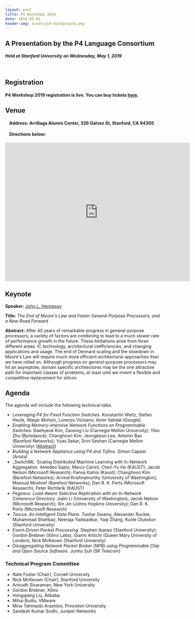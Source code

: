 ```yaml
---
layout: post
title: P4 Workshop 2019
date: 2019-05-01
header-img: assets/p4-background.png
---
```


## A Presentation by the P4 Language Consortium  
#### *Held at Stanford University on Wednesday, May 1, 2019* 
&nbsp;

## Registration 
#### P4 Workshop 2019 registration is live. You can **buy tickets [here](https://www.eventbrite.com/e/p4-workshop-2019-tickets-55314832152).**

## Venue
#### &nbsp;&nbsp;&nbsp;&nbsp;Address: Arrillaga Alumni Center, 326 Galvez St, Stanford, CA 94305
#### &nbsp;&nbsp;&nbsp;&nbsp;Directions below:
    
<iframe src="https://www.google.com/maps/embed?pb=!1m18!1m12!1m3!1d3168.2722083658236!2d-122.16701278469225!3d37.43067377982362!2m3!1f0!2f0!3f0!3m2!1i1024!2i768!4f13.1!3m3!1m2!1s0x808fbb28416493a7%3A0x778a60994d7a5e4c!2sFrances+C.+Arrillaga+Alumni+Center!5e0!3m2!1sen!2sus!4v1526996941379" width="600" height="450" frameborder="0" style="border:0" allowfullscreen></iframe>  

## Keynote

**Speaker:** [John L. Hennessy](https://hennessy.stanford.edu/)

**Title:** _The End of Moore's Law and Faster General Purpose Processors, and a New Road Forward_

**Abstract:** After 40 years of remarkable progress in general-purpose processors, a variety of factors are combining to lead to a much slower rate of performance growth in the future. These limitations arise from three different areas: IC technology, architectural inefficiencies, and changing applications and usage. The end of Dennard scaling and the slowdown in Moore's Law will require much more efficient architectural approaches than we have relied on. Although progress on general-purpose processors may hit an asymptote,  domain specific architectures may be the one attractive path for important classes of problems, at least until we invent a flexible and competitive replacement for silicon.
    
## Agenda

The agenda will include the following technical talks.

* _Leveraging P4 for Fixed Function Switches._ Konstantin Weitz, Stefan Heule, Waqar Mohsin, Lorenzo Vicisano, Amin Vahdat (Google). 
* _Enabling Memory-intensive Network Functions on Programmable Switches._ Daehyeok Kim, Zaoxing Liu (Carnegie Mellon University); Yibo Zhu (Bytedance); Changhoon Kim, Jeongkeun Lee, Antonin Bas (Barefoot Networks); Vyas Sekar, Srini Seshan (Carnegie Mellon University) (<a href="{{ site.baseurl }}/assets/P4WS_2019/1_Leveraging_P4.pdf">Abstract</a>)   
* _Building a Network Appliance using P4 and Tofino._ Simon Capper (Arista)
* _SwitchML: Scaling Distributed Machine Learning with In-Network Aggregation. Amedeo Sapio, Marco Canini, Chen-Yu Ho (KAUST); Jacob Nelson (Microsoft Research); Panos Kalnis (Kaust); Changhoon Kim (Barefoot Networks); Arvind Krishnamurthy (University of Washington); Masoud Moshref (Barefoot Networks); Dan R. K. Ports (Microsoft Research); Peter Richtàrik (KAUST)
* _Pegasus: Load-Aware Selective Replication with an In-Network Coherence Directory._ Jialin Li (University of Washington); Jacob Nelson (Microsoft Research); Xin Jin (Johns Hopkins University); Dan R. K. Ports (Microsoft Research)
* _Taurus: An Intelligent Data Plane._ Tushar Swamy, Alexander Rucker, Muhammad Shahbaz, Neeraja Yadwadkar, Yaqi Zhang, Kunle Olukotun (Stanford University)
* _Event-Driven Packet Processing._ Stephen Ibanez (Stanford University); Gordon Brebner (Xilinx Labs); Gianni Antichi (Queen Mary University of London); Nick McKeown (Stanford University)
* _Disaggregating Network Packet Broker (NPB) using Programmable Chip and Open Source Software._ Junho Suh (SK Telecom)

### Technical Program Committee

* Nate Foster (Chair), Cornell University
* Nick McKeown (Chair), Stanford University
* Anirudh Sivaraman, New York University
* Gordon Brebner, Xilinx
* Hongqiang Liu, Alibaba
* Mihai Budiu, VMware
* Mina Tahmasbi Arashloo, Princeton University
* Sandesh Kumar Sodhi, Juniper Networks
